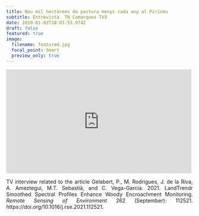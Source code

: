 ```yaml
---
title: Nou mil hectàrees de pastura menys cada any al Pirineu
subtitle: Entrevista  TN Comarques TV3
date: 2020-01-02T18:03:53.974Z
draft: false
featured: true
image:
  filename: featured.jpg
  focal_point: Smart
  preview_only: true
---
```

<iframe title="video 5996674" src="https://www.ccma.cat/video/embed/5996674/" allowfullscreen scrolling="no" frameborder="0" width="500px" height="281px"></iframe>
<p align="justify">
TV interview related to the article Gelabert, P., M. Rodrigues, J. de la Riva, A. Ameztegui, M.T. Sebastià, and C. Vega-Garcia. 2021. LandTrendr Smoothed Spectral Profiles Enhance Woody Encroachment Monitoring. <i> Remote Sensing of Environment </i> 262 (September): 112521. https://doi.org/10.1016/j.rse.2021.112521.

</p>
